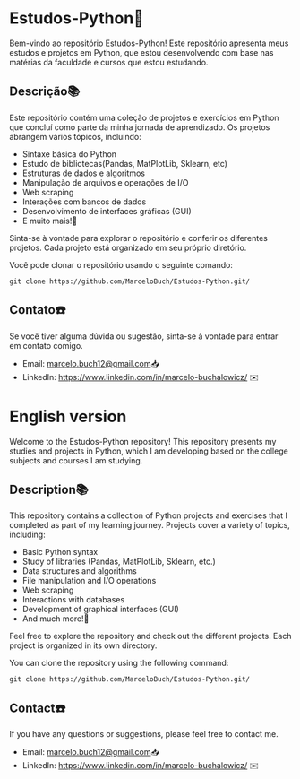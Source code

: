 # Estudos-Python🚀

Bem-vindo ao repositório Estudos-Python! Este repositório apresenta meus estudos e projetos em Python, que estou desenvolvendo com base nas matérias da faculdade e cursos que estou estudando.
## Descrição📚

Este repositório contém uma coleção de projetos e exercícios em Python que concluí como parte da minha jornada de aprendizado. Os projetos abrangem vários tópicos, incluindo:

- Sintaxe básica do Python
- Estudo de bibliotecas(Pandas, MatPlotLib, Sklearn, etc)
- Estruturas de dados e algoritmos
- Manipulação de arquivos e operações de I/O
- Web scraping
- Interações com bancos de dados
- Desenvolvimento de interfaces gráficas (GUI)
- E muito mais!💯

Sinta-se à vontade para explorar o repositório e conferir os diferentes projetos. Cada projeto está organizado em seu próprio diretório.

Você pode clonar o repositório usando o seguinte comando:

`git clone https://github.com/MarceloBuch/Estudos-Python.git/`

## Contato☎️

Se você tiver alguma dúvida ou sugestão, sinta-se à vontade para entrar em contato comigo.

- Email: marcelo.buch12@gmail.com📥
- LinkedIn: https://www.linkedin.com/in/marcelo-buchalowicz/ ✉️



# English version

Welcome to the Estudos-Python repository! This repository presents my studies and projects in Python, which I am developing based on the college subjects and courses I am studying.
## Description📚

This repository contains a collection of Python projects and exercises that I completed as part of my learning journey. Projects cover a variety of topics, including:

- Basic Python syntax
- Study of libraries (Pandas, MatPlotLib, Sklearn, etc.)
- Data structures and algorithms
- File manipulation and I/O operations
- Web scraping
- Interactions with databases
- Development of graphical interfaces (GUI)
- And much more!💯

Feel free to explore the repository and check out the different projects. Each project is organized in its own directory.

You can clone the repository using the following command:

`git clone https://github.com/MarceloBuch/Estudos-Python.git/`

## Contact☎️

If you have any questions or suggestions, please feel free to contact me.

- Email: marcelo.buch12@gmail.com📥
- LinkedIn: https://www.linkedin.com/in/marcelo-buchalowicz/ ✉️
